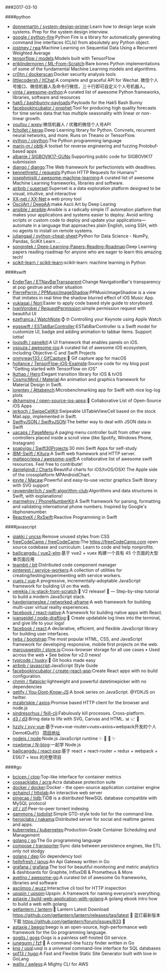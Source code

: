 ###2017-03-10

####python
* [donnemartin / system-design-primer](https://github.com/donnemartin/system-design-primer):Learn how to design large scale systems. Prep for the system design interview.
* [google / python-fire](https://github.com/google/python-fire):Python Fire is a library for automatically generating command line interfaces (CLIs) from absolutely any Python object.
* [jostmey / rwa](https://github.com/jostmey/rwa):Machine Learning on Sequential Data Using a Recurrent Weighted Average
* [tensorflow / models](https://github.com/tensorflow/models):Models built with TensorFlow
* [eriklindernoren / ML-From-Scratch](https://github.com/eriklindernoren/ML-From-Scratch):Bare bones Python implementations of some of the fundamental Machine Learning models and algorithms.
* [cr0hn / dockerscan](https://github.com/cr0hn/dockerscan):Docker security analysis tools
* [littlecodersh / ItChat](https://github.com/littlecodersh/ItChat):A complete and graceful API for Wechat. 微信个人号接口、微信机器人及命令行微信，三十行即可自定义个人号机器人。
* [vinta / awesome-python](https://github.com/vinta/awesome-python):A curated list of awesome Python frameworks, libraries, software and resources
* [hak5 / bashbunny-payloads](https://github.com/hak5/bashbunny-payloads):Payloads for the Hak5 Bash Bunny
* [facebookincubator / prophet](https://github.com/facebookincubator/prophet):Tool for producing high quality forecasts for time series data that has multiple seasonality with linear or non-linear growth.
* [youfou / wxpy](https://github.com/youfou/wxpy):微信机器人 / 优雅的微信个人号API
* [fchollet / keras](https://github.com/fchollet/keras):Deep Learning library for Python. Convnets, recurrent neural networks, and more. Runs on Theano or TensorFlow.
* [python / cpython](https://github.com/python/cpython):The Python programming language
* [marin-m / pbtk](https://github.com/marin-m/pbtk):A toolset for reverse engineering and fuzzing Protobuf-based apps
* [albanie / SIGBOVIK17-GUNs](https://github.com/albanie/SIGBOVIK17-GUNs):Supporting public code for SIGBOVIK17 submission
* [django / django](https://github.com/django/django):The Web framework for perfectionists with deadlines.
* [kennethreitz / requests](https://github.com/kennethreitz/requests):Python HTTP Requests for Humans™
* [josephmisiti / awesome-machine-learning](https://github.com/josephmisiti/awesome-machine-learning):A curated list of awesome Machine Learning frameworks, libraries and software.
* [airbnb / superset](https://github.com/airbnb/superset):Superset is a data exploration platform designed to be visual, intuitive, and interactive
* [XX-net / XX-Net](https://github.com/XX-net/XX-Net):a web proxy tool
* [OsciiArt / DeepAA](https://github.com/OsciiArt/DeepAA):make Ascii Art by Deep Learing
* [ansible / ansible](https://github.com/ansible/ansible):Ansible is a radically simple IT automation platform that makes your applications and systems easier to deploy. Avoid writing scripts or custom code to deploy and update your applications— automate in a language that approaches plain English, using SSH, with no agents to install on remote systems.
* [juliangaal / python-cheat-sheet](https://github.com/juliangaal/python-cheat-sheet):Python for Data Science - NumPy, Pandas, SciKit Learn ...
* [songrotek / Deep-Learning-Papers-Reading-Roadmap](https://github.com/songrotek/Deep-Learning-Papers-Reading-Roadmap):Deep Learning papers reading roadmap for anyone who are eager to learn this amazing tech!
* [scikit-learn / scikit-learn](https://github.com/scikit-learn/scikit-learn):scikit-learn: machine learning in Python

####swift
* [EnderTan / ETNavBarTransparent](https://github.com/EnderTan/ETNavBarTransparent):Change NavigationBar's transparency at pop gestrue and other situation
* [PierrePerrin / PPMusicImageShadow](https://github.com/PierrePerrin/PPMusicImageShadow):PPMusicImageShadow is a view that imitates in real time the shadow blurred effect of iOS Music App.
* [yukiasai / Nori](https://github.com/yukiasai/Nori):Easier to apply code based style guide to storyboard.
* [IvanVorobei / RequestPermission](https://github.com/IvanVorobei/RequestPermission):simple permission request with beautiful UI
* [ezefranca / WatchNote](https://github.com/ezefranca/WatchNote):⌚️ 🤓 Controlling your Keynote using Apple Watch
* [eggswift / ESTabBarController](https://github.com/eggswift/ESTabBarController):ESTabBarController is a Swift model for customize UI, badge and adding animation to tabbar items. Support lottie!
* [louisdh / panelkit](https://github.com/louisdh/panelkit):A UI framework that enables panels on iOS.
* [vsouza / awesome-ios](https://github.com/vsouza/awesome-ios):A curated list of awesome iOS ecosystem, including Objective-C and Swift Projects
* [onmyway133 / GifCapture](https://github.com/onmyway133/GifCapture):🏇 Gif capture app for macOS
* [hollance / TensorFlow-iOS-Example](https://github.com/hollance/TensorFlow-iOS-Example):Source code for my blog post "Getting started with TensorFlow on iOS"
* [lkzhao / Hero](https://github.com/lkzhao/Hero):Elegant transition library for iOS & tvOS
* [CosmicMind / Material](https://github.com/CosmicMind/Material):An animation and graphics framework for Material Design in Swift.
* [lorentey / Attabench](https://github.com/lorentey/Attabench):Microbenchmarking app for Swift with nice log-log plots
* [dkhamsing / open-source-ios-apps](https://github.com/dkhamsing/open-source-ios-apps):📱 Collaborative List of Open-Source iOS Apps
* [jerkoch / SwipeCellKit](https://github.com/jerkoch/SwipeCellKit):Swipeable UITableViewCell based on the stock Mail.app, implemented in Swift.
* [SwiftyJSON / SwiftyJSON](https://github.com/SwiftyJSON/SwiftyJSON):The better way to deal with JSON data in Swift
* [uacaps / PageMenu](https://github.com/uacaps/PageMenu):A paging menu controller built from other view controllers placed inside a scroll view (like Spotify, Windows Phone, Instagram)
* [soapyigu / Swift30Projects](https://github.com/soapyigu/Swift30Projects):30 mini Swift Apps for self-study
* [IBM-Swift / Kitura](https://github.com/IBM-Swift/Kitura):A Swift web framework and HTTP server.
* [matteocrippa / awesome-swift](https://github.com/matteocrippa/awesome-swift):A collaborative list of awesome swift resources. Feel free to contribute!
* [danielgindi / Charts](https://github.com/danielgindi/Charts):Beautiful charts for iOS/tvOS/OSX! The Apple side of the crossplatform MPAndroidChart.
* [exyte / Macaw](https://github.com/exyte/Macaw):Powerful and easy-to-use vector graphics Swift library with SVG support
* [raywenderlich / swift-algorithm-club](https://github.com/raywenderlich/swift-algorithm-club):Algorithms and data structures in Swift, with explanations!
* [marmelroy / PhoneNumberKit](https://github.com/marmelroy/PhoneNumberKit):A Swift framework for parsing, formatting and validating international phone numbers. Inspired by Google's libphonenumber.
* [ReactiveX / RxSwift](https://github.com/ReactiveX/RxSwift):Reactive Programming in Swift

####javascript
* [giakki / uncss](https://github.com/giakki/uncss):Remove unused styles from CSS
* [freeCodeCamp / freeCodeCamp](https://github.com/freeCodeCamp/freeCodeCamp):The https://freeCodeCamp.com open source codebase and curriculum. Learn to code and help nonprofits.
* [bailicangdu / vue2-elm](https://github.com/bailicangdu/vue2-elm):基于 vue2 + vuex 构建一个具有 45 个页面的大型单页面应用
* [teambit / bit](https://github.com/teambit/bit):Distributed code component manager
* [pinterest / service-workers](https://github.com/pinterest/service-workers):A collection of utilities for creating/testing/experimenting with service workers.
* [vuejs / vue](https://github.com/vuejs/vue):A progressive, incrementally-adoptable JavaScript framework for building UI on the web.
* [verekia / js-stack-from-scratch](https://github.com/verekia/js-stack-from-scratch):🎉 V2 release! 🎉 — Step-by-step tutorial to build a modern JavaScript stack.
* [haydenjameslee / networked-aframe](https://github.com/haydenjameslee/networked-aframe):A web framework for building multi-user virtual reality experiences.
* [facebook / react-native](https://github.com/facebook/react-native):A framework for building native apps with React.
* [ivanseidel / node-draftlog](https://github.com/ivanseidel/node-draftlog):📜 Create updatable log lines into the terminal, and give life to your logs!
* [facebook / react](https://github.com/facebook/react):A declarative, efficient, and flexible JavaScript library for building user interfaces.
* [twbs / bootstrap](https://github.com/twbs/bootstrap):The most popular HTML, CSS, and JavaScript framework for developing responsive, mobile first projects on the web.
* [marcuswestin / store.js](https://github.com/marcuswestin/store.js):Cross-browser storage for all use cases • Used across the web • See below for v2.0 news!
* [typicode / husky](https://github.com/typicode/husky):🐶 Git hooks made easy
* [airbnb / javascript](https://github.com/airbnb/javascript):JavaScript Style Guide
* [facebookincubator / create-react-app](https://github.com/facebookincubator/create-react-app):Create React apps with no build configuration.
* [chmln / flatpickr](https://github.com/chmln/flatpickr):lightweight and powerful datetimepicker with no dependencies
* [getify / You-Dont-Know-JS](https://github.com/getify/You-Dont-Know-JS):A book series on JavaScript. @YDKJS on twitter.
* [mzabriskie / axios](https://github.com/mzabriskie/axios):Promise based HTTP client for the browser and node.js
* [sindresorhus / fkill-cli](https://github.com/sindresorhus/fkill-cli):Fabulously kill processes. Cross-platform.
* [d3 / d3](https://github.com/d3/d3):Bring data to life with SVG, Canvas and HTML. 📊 📈 🎉
* [hzzly / xyy-vue](https://github.com/hzzly/xyy-vue):基于vue+vue-router+vuex+axios+webpack开发的个人Demo《Qu约》 [项目地址]( http://hjingren.cn/xyy-vue )
* [nodejs / node](https://github.com/nodejs/node):Node.js JavaScript runtime ✨ 🐢 🚀 ✨
* [nswbmw / N-blog](https://github.com/nswbmw/N-blog):一起学 Node.js
* [bailicangdu / react-pxq](https://github.com/bailicangdu/react-pxq):基于 react + react-router + redux + webpack + ES6/7 + less 的完整项目

####go
* [bcicen / ctop](https://github.com/bcicen/ctop):Top-like interface for container metrics
* [cossacklabs / acra](https://github.com/cossacklabs/acra):Acra database protection suite
* [docker / docker](https://github.com/docker/docker):Docker - the open-source application container engine
* [gchaincl / httplab](https://github.com/gchaincl/httplab):An interactive web server
* [pingcap / tidb](https://github.com/pingcap/tidb):TiDB is a distributed NewSQL database compatible with MySQL protocol
* [zif / zif](https://github.com/zif/zif):Peer-to-peer torrent indexing
* [gammons / todolist](https://github.com/gammons/todolist):Simple GTD-style todo list for the command line.
* [heroiclabs / nakama](https://github.com/heroiclabs/nakama):Distributed server for social and realtime games and apps.
* [kubernetes / kubernetes](https://github.com/kubernetes/kubernetes):Production-Grade Container Scheduling and Management
* [golang / go](https://github.com/golang/go):The Go programming language
* [compose / transporter](https://github.com/compose/transporter):Sync data between persistence engines, like ETL only not stodgy
* [golang / dep](https://github.com/golang/dep):Go dependency tool
* [hellofresh / janus](https://github.com/hellofresh/janus):An Api Gateway written in Go
* [grafana / grafana](https://github.com/grafana/grafana):The tool for beautiful monitoring and metric analytics & dashboards for Graphite, InfluxDB & Prometheus & More
* [avelino / awesome-go](https://github.com/avelino/awesome-go):A curated list of awesome Go frameworks, libraries and software
* [asciimoo / wuzz](https://github.com/asciimoo/wuzz):Interactive cli tool for HTTP inspection
* [upspin / upspin](https://github.com/upspin/upspin):Upspin: A framework for naming everyone's everything.
* [astaxie / build-web-application-with-golang](https://github.com/astaxie/build-web-application-with-golang):A golang ebook intro how to build a web with golang
* [getlantern / lantern](https://github.com/getlantern/lantern):🔴 Lantern Latest Download https://github.com/getlantern/lantern/releases/tag/latest 🔴 蓝灯最新版本下载 https://github.com/getlantern/forum/issues/833 🔴
* [astaxie / beego](https://github.com/astaxie/beego):beego is an open-source, high-performance web framework for the Go programming language.
* [gogits / gogs](https://github.com/gogits/gogs):Gogs is a painless self-hosted Git service.
* [junegunn / fzf](https://github.com/junegunn/fzf):🌸 A command-line fuzzy finder written in Go
* [knq / usql](https://github.com/knq/usql):usql is a universal command-line interface for SQL databases
* [spf13 / hugo](https://github.com/spf13/hugo):A Fast and Flexible Static Site Generator built with love in GoLang
* [wallix / awless](https://github.com/wallix/awless):A Mighty CLI for AWS

